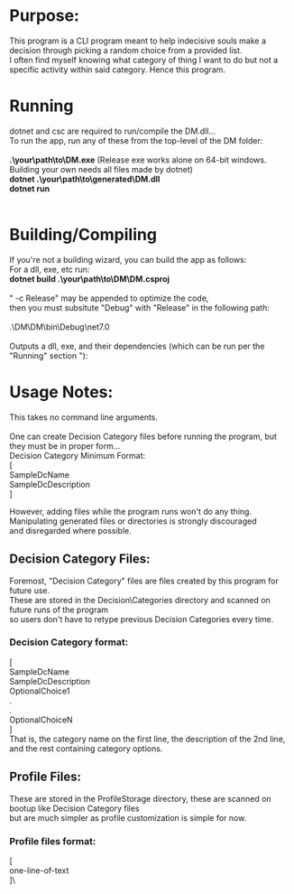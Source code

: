 # Purpose:
This program is a CLI program meant to help indecisive souls make a decision through picking a random choice from a provided list.\
I often find myself knowing what category of thing I want to do but not a specific activity within said category. Hence this program.

# Running
dotnet and csc are required to run/compile the DM.dll...\
To run the app, run any of these from the top-level of the DM folder:
<br><br>
**.\your\path\to\DM.exe** (Release exe works alone on 64-bit windows. Building your own needs all files made by dotnet)
<br>
**dotnet .\your\path\to\generated\DM.dll**
<br>
**dotnet run**
<br><br>
# Building/Compiling
If you're not a building wizard, you can build the app as follows:
<br>
For a dll, exe, etc run:\
**dotnet build .\your\path\to\DM\DM.csproj**
<br><br>
" -c Release" may be appended to optimize the code,\
then you must subsitute "Debug" with "Release" in the following path:
<br><br>
.\DM\DM\bin\Debug\net7.0
<br><br>
Outputs a dll, exe, and their dependencies (which can be run per the "Running" section "):
<br>

# Usage Notes:
This takes no command line arguments.\
<br>
One can create Decision Category files before running the program, but they must be in proper form...\
Decision Category Minimum Format:\
[\
SampleDcName \
SampleDcDescription\
]

However, adding files while the program runs won't do any thing. Manipulating generated files or directories is strongly discouraged\
and disregarded where possible.

## Decision Category Files:
Foremost, "Decision Category" files are files created by this program for future use.\
These are stored in the Decision\Categories directory and scanned on future runs of the program\
so users don't have to retype previous Decision Categories every time.

### Decision Category format:
[\
SampleDcName\
SampleDcDescription\
OptionalChoice1\
.\
.\
OptionalChoiceN\
]\
That is, the category name on the first line, the description of the 2nd line, and the rest containing category options.

## Profile Files:
These are stored in the ProfileStorage directory, these are scanned on bootup like Decision Category files\
but are much simpler as profile customization is simple for now.

### Profile files format:
[\
    one-line-of-text\
]\
